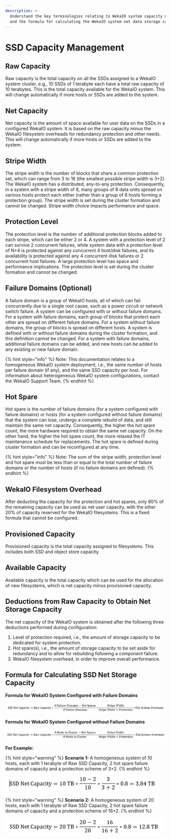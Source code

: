 ```yaml
---
description: >-
  Understand the key terminologies relating to WekaIO system capacity management
  and the formula for calculating the WekaIO system net data storage capacity.
---
```


# SSD Capacity Management

## Raw Capacity

Raw capacity is the total capacity on all the SSDs assigned to a WekaIO system cluster, e.g., 10 SSDs of 1  terabyte each have a total raw capacity of 10 terabytes. This is the total capacity available for the WekaIO system. This will change automatically if more hosts or SSDs are added to the system.

## Net Capacity

Net capacity is the amount of space available for user data on the SSDs in a configured WekaIO system. It is based on the raw capacity minus the WekaIO filesystem overheads for redundancy protection and other needs. This will change automatically if more hosts or SSDs are added to the system.

## Stripe Width

The stripe width is the number of blocks that share a common protection set, which can range from 3 to 16 \(the smallest possible stripe width is 3+2\). The WekaIO system has a distributed, any-to-any protection. Consequently, in a system with a stripe width of 8, many groups of 8 data units spread on various hosts protect each either \(rather than a group of 8 hosts forming a protection group\). The stripe width is set during the cluster formation and cannot be changed. Stripe width choice impacts performance and space.

## Protection Level

The protection level is the number of additional protection blocks added to each stripe, which can be either 2 or 4. A system with a protection level of 2 can survive 2 concurrent failures, while system data with a protection level of N+4 is protected against any concurrent 4 host/disk failures, and its availability is protected against any 4 concurrent disk failures or 2 concurrent host failures. A large protection level has space and performance implications. The protection level is set during the cluster formation and cannot be changed.

## Failure Domains \(Optional\)

A failure domain is a group of WekaIO hosts, all of which can fail concurrently due to a single root cause, such as a power circuit or network switch failure. A system can be configured with or without failure domains. For a system with failure domains, each group of blocks that protect each other are spread on different failure domains. For a system without failure domains, the group of blocks is spread on different hosts. A system is defined with or without failure domains during the cluster formation, and this definition cannot be changed. For a system with failure domains, additional failure domains can be added, and new hosts can be added to any existing or new failure domain.

{% hint style="info" %}
Note: This documentation relates to a homogeneous WekaIO system deployment, i.e., the same number of hosts per failure domain \(if any\), and the same SSD capacity per host. For information about heterogeneous WekaIO system configurations, contact the WekaIO Support Team.
{% endhint %}

## Hot Spare

Hot spare is the number of failure domains \(for a system configured with failure domains\) or hosts \(for a system configured without failure domains\) that the system can lose, undergo a complete rebuild of data, and still maintain the same net capacity. Consequently, the higher the hot spare count, the more hardware required to obtain the same net capacity. On the other hand, the higher the hot spare count, the more relaxed the IT maintenance schedule for replacements. The hot spare is defined during cluster formation and can be reconfigured at any time.

{% hint style="info" %}
Note: The sum of the stripe width, protection level and hot spare must be less than or equal to the total number of failure domains or the number of hosts \(if no failure domains are defined\).
{% endhint %}

## WekaIO Filesystem Overhead

After deducting the capacity for the protection and hot spares, only 80% of the remaining capacity can be used as net user capacity, with the other 20% of capacity reserved for the WekaIO filesystems. This is a fixed formula that cannot be configured.

## Provisioned Capacity

Provisioned capacity is the total capacity assigned to filesystems. This includes both SSD and object store capacity.

## Available Capacity

Available capacity is the total capacity which can be used for the allocation of new filesystems, which is net capacity minus provisioned capacity.

## Deductions from Raw Capacity to Obtain Net Storage Capacity

The net capacity of the WekaIO system is obtained after the following three deductions performed during configuration:

1. Level of protection required, i.e., the amount of storage capacity to be dedicated for system protection.
2. Hot spare\(s\), i.e., the amount of storage capacity to be set aside for redundancy and to allow for rebuilding following a component failure.
3. WekaIO filesystem overhead, in order to improve overall performance.      

## Formula for Calculating SSD Net Storage Capacity

**Formula for WekaIO System Configured with Failure Domains** 

![](../.gitbook/assets/formula-with-failure-domains.jpg)

**Formula for WekaIO System Configured without Failure Domains**

![](../.gitbook/assets/formula-without-failure-domains.jpg)

**For Example:**

{% hint style="warning" %}
**Scenario 1:** A homogeneous system of 10 hosts, each with 1 terabyte of Raw SSD Capacity, 2 hot spare failure domains of capacity and a protection scheme of 3+2.
{% endhint %}

![Formula for Calculating Scenario 1 SSD Net Capacity](../.gitbook/assets/scenario-1-formula.JPG)

{% hint style="warning" %}
**Scenario 2:** A homogeneous system of 20 hosts, each with 1 terabyte of Raw SSD Capacity, 2 hot spare failure domains of capacity and a protection scheme of 16+2.
{% endhint %}

![Formula for Calculating Scenario 2 SSD Net Capacity](../.gitbook/assets/scenario-2a-formula.PNG)



